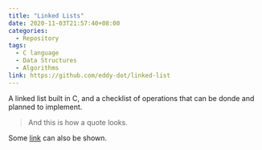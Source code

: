 ```yaml
---
title: "Linked Lists"
date: 2020-11-03T21:57:40+08:00
categories:
  - Repository
tags:
  - C language
  - Data Structures
  - Algorithms
link: https://github.com/eddy-dot/linked-list
---
```


A linked list built in C, and a checklist of operations that can be donde and planned to implement.

> And this is how a quote looks.

Some [link](#) can also be shown.